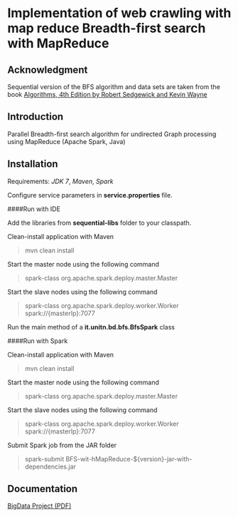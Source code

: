 Implementation of web crawling with map reduce
Breadth-first search with MapReduce
==============

Acknowledgment
-------

Sequential version of the BFS algorithm and data sets are taken from the book [Algorithms, 4th Edition by Robert Sedgewick and Kevin Wayne](http://algs4.cs.princeton.edu/home/)

Introduction
-------

Parallel Breadth-first search algorithm for undirected Graph processing using MapReduce (Apache Spark, Java)

Installation
-------
Requirements: *JDK 7*, *Maven*, *Spark*

Configure service parameters in **service.properties** file.

####Run with IDE

Add the libraries from **sequential-libs** folder to your classpath.

Clean-install application with Maven
> mvn clean install

Start the master node using the following command
> spark-class org.apache.spark.deploy.master.Master

Start the slave nodes using the following command
> spark-class org.apache.spark.deploy.worker.Worker spark://{masterIp}:7077

Run the main method of a **it.unitn.bd.bfs.BfsSpark** class

####Run with Spark

Clean-install application with Maven
> mvn clean install

Start the master node using the following command
> spark-class org.apache.spark.deploy.master.Master

Start the slave nodes using the following command
> spark-class org.apache.spark.deploy.worker.Worker spark://{masterIp}:7077

Submit Spark job from the JAR folder
> spark-submit BFS-wit-hMapReduce-${version}-jar-with-dependencies.jar

Documentation
-------
[BigData Project (PDF)](/docs/BigData_Project.pdf)
